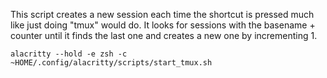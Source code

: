 This script creates a new session each time the shortcut is pressed much like just doing "tmux" would do. It looks for sessions with the basename + counter until it finds the last one and creates a new one by incrementing 1.

````
alacritty --hold -e zsh -c ~HOME/.config/alacritty/scripts/start_tmux.sh
```` 
